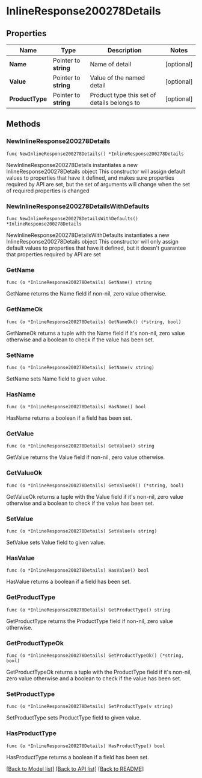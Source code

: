 # InlineResponse200278Details

## Properties

Name | Type | Description | Notes
------------ | ------------- | ------------- | -------------
**Name** | Pointer to **string** | Name of detail | [optional] 
**Value** | Pointer to **string** | Value of the named detail | [optional] 
**ProductType** | Pointer to **string** | Product type this set of details belongs to | [optional] 

## Methods

### NewInlineResponse200278Details

`func NewInlineResponse200278Details() *InlineResponse200278Details`

NewInlineResponse200278Details instantiates a new InlineResponse200278Details object
This constructor will assign default values to properties that have it defined,
and makes sure properties required by API are set, but the set of arguments
will change when the set of required properties is changed

### NewInlineResponse200278DetailsWithDefaults

`func NewInlineResponse200278DetailsWithDefaults() *InlineResponse200278Details`

NewInlineResponse200278DetailsWithDefaults instantiates a new InlineResponse200278Details object
This constructor will only assign default values to properties that have it defined,
but it doesn't guarantee that properties required by API are set

### GetName

`func (o *InlineResponse200278Details) GetName() string`

GetName returns the Name field if non-nil, zero value otherwise.

### GetNameOk

`func (o *InlineResponse200278Details) GetNameOk() (*string, bool)`

GetNameOk returns a tuple with the Name field if it's non-nil, zero value otherwise
and a boolean to check if the value has been set.

### SetName

`func (o *InlineResponse200278Details) SetName(v string)`

SetName sets Name field to given value.

### HasName

`func (o *InlineResponse200278Details) HasName() bool`

HasName returns a boolean if a field has been set.

### GetValue

`func (o *InlineResponse200278Details) GetValue() string`

GetValue returns the Value field if non-nil, zero value otherwise.

### GetValueOk

`func (o *InlineResponse200278Details) GetValueOk() (*string, bool)`

GetValueOk returns a tuple with the Value field if it's non-nil, zero value otherwise
and a boolean to check if the value has been set.

### SetValue

`func (o *InlineResponse200278Details) SetValue(v string)`

SetValue sets Value field to given value.

### HasValue

`func (o *InlineResponse200278Details) HasValue() bool`

HasValue returns a boolean if a field has been set.

### GetProductType

`func (o *InlineResponse200278Details) GetProductType() string`

GetProductType returns the ProductType field if non-nil, zero value otherwise.

### GetProductTypeOk

`func (o *InlineResponse200278Details) GetProductTypeOk() (*string, bool)`

GetProductTypeOk returns a tuple with the ProductType field if it's non-nil, zero value otherwise
and a boolean to check if the value has been set.

### SetProductType

`func (o *InlineResponse200278Details) SetProductType(v string)`

SetProductType sets ProductType field to given value.

### HasProductType

`func (o *InlineResponse200278Details) HasProductType() bool`

HasProductType returns a boolean if a field has been set.


[[Back to Model list]](../README.md#documentation-for-models) [[Back to API list]](../README.md#documentation-for-api-endpoints) [[Back to README]](../README.md)


